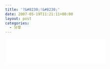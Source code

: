 ```yaml
---
title: '?&#8230;!&#8230;'
date: 2007-05-19T11:21:11+00:00
layout: post
categories:
  - 分享
---
```


<iframe frameborder="no" border="0" marginwidth="0" marginheight="0" width=330 height=86 src="//music.163.com/outchain/player?type=2&id=26490898&auto=1&height=66"></iframe>